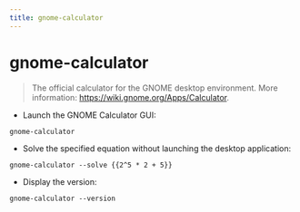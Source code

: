 ```yaml
---
title: gnome-calculator
---
```

# gnome-calculator

> The official calculator for the GNOME desktop environment.
> More information: <https://wiki.gnome.org/Apps/Calculator>.

- Launch the GNOME Calculator GUI:

`gnome-calculator`

- Solve the specified equation without launching the desktop application:

`gnome-calculator --solve {{2^5 * 2 + 5}}`

- Display the version:

`gnome-calculator --version`
